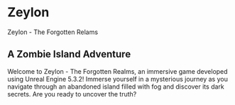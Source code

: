 # Zeylon
Zeylon - The Forgotten Relams

A Zombie Island Adventure
-----------------------------------------------------------------
Welcome to Zeylon - The Forgotten Realms, an immersive game developed using Unreal Engine 5.3.2! Immerse yourself in a mysterious journey as you navigate through an abandoned island filled with fog and discover its dark secrets. Are you ready to uncover the truth?

